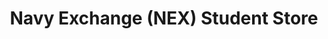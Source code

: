 ---
title: "Navy Exchange (NEX) Student Store"
url: /goose-creek/navy-exchange-nex-student-store/
shop: Lebensmittel
---